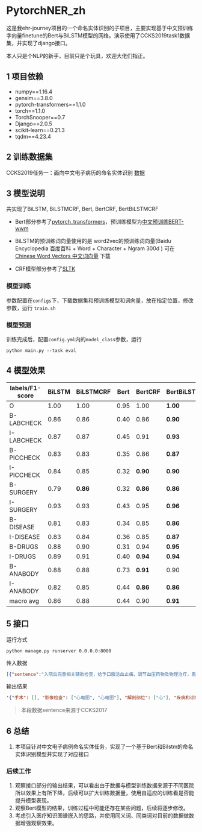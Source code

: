 # PytorchNER_zh
这是我ehr-journey项目的一个命名实体识别的子项目，主要实现基于中文预训练字向量finetune的Bert与BiLSTM模型的网络。演示使用了CCKS2019task1数据集，并实现了django接口。

本人只是个NLP的新手，目前只是个玩具，欢迎大佬们指正。



## 1 项目依赖

- numpy==1.16.4
- gensim==3.8.0
- pytorch-transformers==1.1.0
- torch==1.1.0
- TorchSnooper==0.7
- Django==2.0.5
- scikit-learn==0.21.3
- tqdm==4.23.4



## 2 训练数据集

CCKS2019任务一：面向中文电子病历的命名实体识别  [数据](http://openkg.cn/dataset/yiducloud-ccks2019task1)



## 3 模型说明

共实现了BiLSTM, BiLSTMCRF, Bert, BertCRF, BertBiLSTMCRF

- Bert部分参考了[pytorch_transformers](https://github.com/huggingface/pytorch-transformers)，预训练模型为[中文预训练BERT-wwm](https://github.com/ymcui/Chinese-BERT-wwm)
- BiLSTM的预训练词向量使用的是 word2vec的预训练词向量(Baidu Encyclopedia 百度百科 + Word + Character + Ngram 300d ) 可在 [Chinese Word Vectors 中文词向量](https://github.com/Embedding/Chinese-Word-Vectors) 下载

- CRF模型部分参考了[SLTK](https://github.com/liu-nlper/SLTK)



### 模型训练

参数配置在`configs`下，下载数据集和预训练模型和词向量，放在指定位置，修改参数，运行 `train.sh`



### 模型预测

训练完成后，配置`config.yml`内的`model_class`参数，运行

```shell
python main.py --task eval
```



## 4 模型效果

| labels/F1-score | BiLSTM | BiLSTMCRF | Bert | BertCRF  | BertBiLSTMCRF | support |
| --------------- | ------ | --------- | ---- | -------- | ------------- | ------- |
| O               | 1.00   | 1.00      | 0.95 | 1.00     | **1.00**      | 386687  |
| B-LABCHECK      | 0.86   | 0.86      | 0.40 | 0.86     | **0.90**      | 227     |
| I-LABCHECK      | 0.87   | 0.87      | 0.45 | 0.91     | **0.93**      | 692     |
| B-PICCHECK      | 0.83   | 0.83      | 0.35 | 0.86     | **0.87**      | 185     |
| I-PICCHECK      | 0.84   | 0.85      | 0.32 | **0.90** | **0.90**      | 525     |
| B-SURGERY       | 0.79   | **0.86**  | 0.32 | **0.86** | **0.86**      | 225     |
| I-SURGERY       | 0.93   | 0.93      | 0.43 | 0.95     | **0.96**      | 2386    |
| B-DISEASE       | 0.81   | 0.83      | 0.34 | 0.85     | **0.86**      | 814     |
| I-DISEASE       | 0.83   | 0.84      | 0.36 | 0.85     | **0.87**      | 5306    |
| B-DRUGS         | 0.88   | 0.90      | 0.31 | 0.94     | **0.95**      | 354     |
| I-DRUGS         | 0.89   | 0.91      | 0.40 | **0.94** | **0.94**      | 954     |
| B-ANABODY       | 0.88   | 0.88      | 0.73 | **0.91** | 0.90          | 1636    |
| I-ANABODY       | 0.82   | 0.85      | 0.44 | **0.86** | **0.86**      | 2697    |
| macro avg       | 0.86   | 0.88      | 0.44 | 0.90     | **0.91**      | 402688  |



## 5 接口

运行方式

```shell
python manage.py runserver 0.0.0.0:8000
```

传入数据

```json
[{"sentence":"入院后完善相关辅助检查，给予口服活血止痛、调节血压药物及物理治疗，患者血脂异常，补充诊断：混合性高脂血症，给予调节血脂药物治疗；患者诉心慌、无力，急查心电图提示：心房颤动，ST段改变。急请内科会诊，考虑为：1.冠心病 不稳定型心绞痛 心律失常 室性期前收缩 房性期前收缩 心房颤动；2.高血压病3级 极高危组。给予处理：1.急查心肌酶学、离子，定期复查心电图；2.给予持续心电、血压、血氧监测3.给予吸氧、西地兰0.2mg加5%葡萄糖注射液15ml稀释后缓慢静推，给予硝酸甘油10mg加入5%葡萄糖注射液500ml以5~10ugmin缓慢静点，继续口服阿司匹林100mg日一次，辛伐他汀20mg日一次，硝酸异山梨酯10mg日三次口服，稳心颗粒1袋日三次，美托洛尔12.5mg日二次，非洛地平5mg日一次治疗，患者病情好转出院。","model_class":["BertBiLSTMCRF"],"dataset": "CCKS2019"}]
```

输出结果

```json
'{"手术": [], "影像检查": ["心电图", "心电图"], "解剖部位": ["心"], "疾病和诊断": ["混合性高脂血症", "心房颤动", "t段", "冠心病", "不稳定型心绞痛", "心律失常", "室性期前收缩", "房性期前收缩", "心房颤动", "高血压病3级极高危组"], "实验室检验": [], "药物": ["西地兰", "葡萄糖", "硝酸甘油", "葡萄糖", "阿司匹林", "辛伐他汀", "硝酸异山梨酯", "稳心颗粒", "美托洛尔", "非洛地平"]}'
```

> 本段数据sentence来源于CCKS2017



## 6 总结

1. 本项目针对中文电子病例命名实体任务，实现了一个基于Bert和Bilstm的命名实体识别模型并实现了对应接口



### 后续工作

1. 观察接口部分的输出结果，可以看出由于数据与模型训练数据来源于不同医院所以效果上有所下降，后续可以扩大训练数据量，使用自适应的训练看是否能提升模型表现。
2. 观察Bert模型的结果，训练过程中可能还存在某些问题，后续将逐步修改。
3. 考虑引入医疗知识图谱嵌入的思路，并使用同义词、同类词对目前的数据做数据增强观察效果。